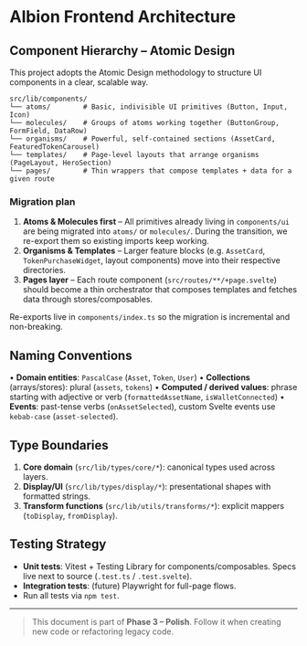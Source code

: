 # Albion Frontend Architecture

## Component Hierarchy – Atomic Design

This project adopts the Atomic Design methodology to structure UI components in a clear, scalable way.

```
src/lib/components/
└── atoms/        # Basic, indivisible UI primitives (Button, Input, Icon)
└── molecules/    # Groups of atoms working together (ButtonGroup, FormField, DataRow)
└── organisms/    # Powerful, self-contained sections (AssetCard, FeaturedTokenCarousel)
└── templates/    # Page-level layouts that arrange organisms (PageLayout, HeroSection)
└── pages/        # Thin wrappers that compose templates + data for a given route
```

### Migration plan

1. **Atoms & Molecules first** – All primitives already living in `components/ui` are being migrated into `atoms/` or `molecules/`. During the transition, we re-export them so existing imports keep working.
2. **Organisms & Templates** – Larger feature blocks (e.g. `AssetCard`, `TokenPurchaseWidget`, layout components) move into their respective directories.
3. **Pages layer** – Each route component (`src/routes/**/+page.svelte`) should become a thin orchestrator that composes templates and fetches data through stores/composables.

Re-exports live in `components/index.ts` so the migration is incremental and non-breaking.

## Naming Conventions

• **Domain entities**: `PascalCase` (`Asset`, `Token`, `User`)
• **Collections** (arrays/stores): plural (`assets`, `tokens`)
• **Computed / derived values**: phrase starting with adjective or verb (`formattedAssetName`, `isWalletConnected`)
• **Events**: past-tense verbs (`onAssetSelected`), custom Svelte events use `kebab-case` (`asset-selected`).

## Type Boundaries

1. **Core domain** (`src/lib/types/core/*`): canonical types used across layers.
2. **Display/UI** (`src/lib/types/display/*`): presentational shapes with formatted strings.
3. **Transform functions** (`src/lib/utils/transforms/*`): explicit mappers (`toDisplay`, `fromDisplay`).

## Testing Strategy

- **Unit tests**: Vitest + Testing Library for components/composables. Specs live next to source (`.test.ts` / `.test.svelte`).
- **Integration tests**: (future) Playwright for full-page flows.
- Run all tests via `npm test`.

---

> This document is part of **Phase 3 – Polish**. Follow it when creating new code or refactoring legacy code.

